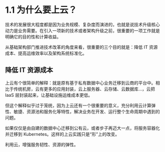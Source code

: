 # 1.1 为什么要上云？

技术的发展很大程度都是因为业务规模、复杂度而演进的，也就是说技术升级核心动力是业务需要。在引入一项新的技术或者架构升级之前，很重要的一项工作就是明确它的目的性和计算收益。

从基础架构部门推进技术改革的角度来看，很重要的三个目的就是：降低 IT 资源成本、提高运维效率以及架构系统标准化。

## 降低 IT 资源成本


上云有个很简单的解释：就是原有基于私有数据中心业务迁移到云商的平台中。相比于传统机房，云有更多的应用封装，云上服务器、云存储、云数据库...，云把 IaaS 层封装起来，让基础设施运维成本更低。


但这个解释似乎过于笼统，因为上云还有一个很重要的意义，充分利用云计算弹性、敏捷、资源池和服务化等特性，解决业务在开发、运行整个生命周期中遇到的问题。

如果仅仅是由自建的数据中心迁移到公有云，或者步子再迈大一点，将服务容器化并迁移到 Kubernetes。这样的上云实践只是“形”上的改变。


利用云，增强服务韧性、资源的弹性。